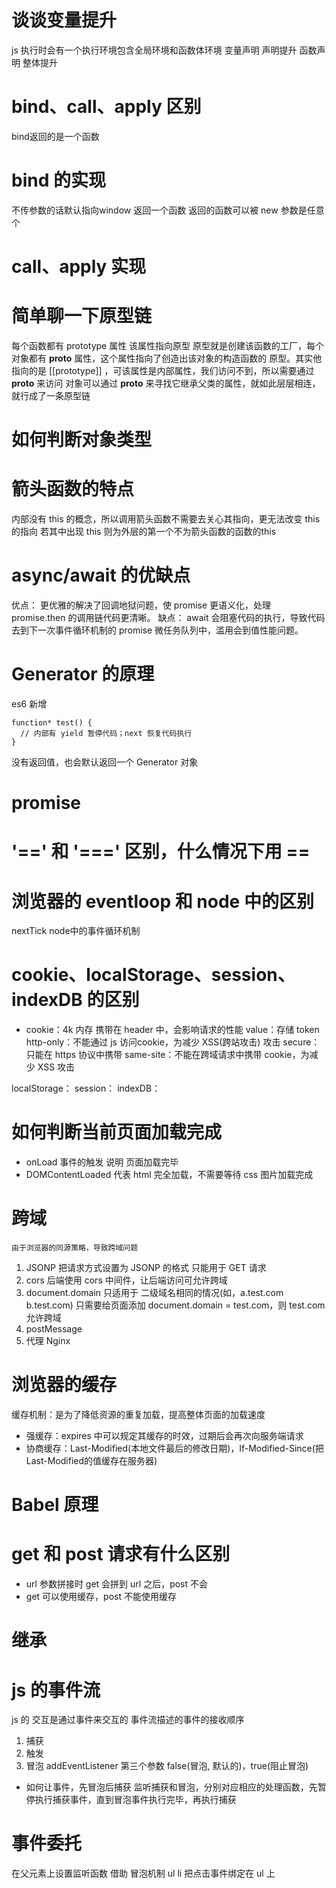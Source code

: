 # 谈谈变量提升
  js 执行时会有一个执行环境包含全局环境和函数体环境
  变量声明 声明提升
  函数声明 整体提升

# bind、call、apply 区别
  bind返回的是一个函数

#  bind 的实现
  不传参数的话默认指向window
  返回一个函数
  返回的函数可以被 new
  参数是任意个

# call、apply 实现


# 简单聊一下原型链
  每个函数都有 prototype 属性 该属性指向原型
  原型就是创建该函数的工厂，每个对象都有 __proto__ 属性，这个属性指向了创造出该对象的构造函数的 原型。其实他指向的是 [[prototype]] ，可该属性是内部属性，我们访问不到，所以需要通过 __proto__ 来访问
  对象可以通过 __proto__ 来寻找它继承父类的属性，就如此层层相连，就行成了一条原型链

# 如何判断对象类型

# 箭头函数的特点
  内部没有 this 的概念，所以调用箭头函数不需要去关心其指向，更无法改变 this 的指向
  若其中出现 this 则为外层的第一个不为箭头函数的函数的this

# async/await 的优缺点
  优点： 更优雅的解决了回调地狱问题，使 promise 更语义化，处理 promise.then 的调用链代码更清晰。
  缺点： await 会阻塞代码的执行，导致代码去到下一次事件循环机制的 promise 微任务队列中，滥用会到值性能问题。

# Generator 的原理
  es6 新增
  ```
  function* test() {
    // 内部有 yield 暂停代码；next 恢复代码执行
  }
  ```
  没有返回值，也会默认返回一个 Generator 对象

# promise


# '==' 和 '===' 区别，什么情况下用 ==

# 浏览器的 eventloop 和 node 中的区别
nextTick node中的事件循环机制


# cookie、localStorage、session、indexDB 的区别
  - cookie：4k 内存  携带在 header 中，会影响请求的性能
    value：存储 token
    http-only：不能通过 js 访问cookie，为减少 XSS(跨站攻击) 攻击
    secure：只能在 https 协议中携带
    same-site：不能在跨域请求中携带 cookie，为减少 XSS 攻击

  localStorage：
  session：
  indexDB：

# 如何判断当前页面加载完成
  - onLoad 事件的触发 说明 页面加载完毕
  - DOMContentLoaded 代表 html 完全加载，不需要等待 css 图片加载完成

# 跨域
    由于浏览器的同源策略，导致跨域问题
  1. JSONP 
    把请求方式设置为 JSONP 的格式
    只能用于 GET 请求
  2. cors
    后端使用 cors 中间件，让后端访问可允许跨域
  3. document.domain 
    只适用于 二级域名相同的情况(如，a.test.com b.test.com)
    只需要给页面添加 document.domain = test.com，则 test.com 允许跨域
  4. postMessage 
  5. 代理 Nginx 

# 浏览器的缓存
  缓存机制：是为了降低资源的重复加载，提高整体页面的加载速度
  - 强缓存：expires 中可以规定其缓存的时效，过期后会再次向服务端请求
  - 协商缓存：Last-Modified(本地文件最后的修改日期)，If-Modified-Since(把Last-Modified的值缓存在服务器)

# Babel 原理
  
# get 和 post 请求有什么区别
  - url 参数拼接时 get 会拼到 url 之后，post 不会
  - get 可以使用缓存，post 不能使用缓存

# 继承

# js 的事件流
  js 的 交互是通过事件来交互的
  事件流描述的事件的接收顺序
  1. 捕获
  2. 触发
  3. 冒泡
  addEventListener 第三个参数 false(冒泡, 默认的)，true(阻止冒泡)
  - 如何让事件，先冒泡后捕获
    监听捕获和冒泡，分别对应相应的处理函数，先暂停执行捕获事件，直到冒泡事件执行完毕，再执行捕获

# 事件委托
  在父元素上设置监听函数
  借助 冒泡机制
  ul li
  把点击事件绑定在 ul 上

